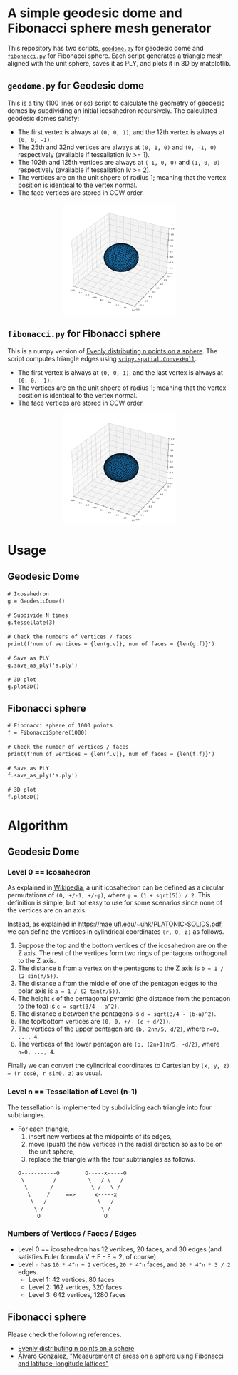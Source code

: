 # A simple geodesic dome and Fibonacci sphere mesh generator

This repository has two scripts, [`geodome.py`](./geodome.py) for geodesic dome and [`fibonacci.py`](./fibonacci.py) for Fibonacci sphere.
Each script generates a triangle mesh aligned with the unit sphere, saves it as PLY, and plots it in 3D by matplotlib.

## `geodome.py` for Geodesic dome

This is a tiny (100 lines or so) script to calculate the geometry of geodesic domes by subdividing an initial icosahedron recursively.  The calculated geodesic domes satisfy:

* The first vertex is always at `(0, 0, 1)`, and the 12th vertex is always at `(0, 0, -1)`.
* The 25th and 32nd vertices are always at `(0, 1, 0)` and `(0, -1, 0)` respectively (available if tessallation lv >= 1).
* The 102th and 125th vertices are always at `(-1, 0, 0)` and `(1, 0, 0)` respectively (available if tessallation lv >= 2).
* The vertices are on the unit shpere of radius 1; meaning that the vertex position is identical to the vertex normal.
* The face vertices are stored in CCW order.

<img src="geodome.png" alt="Geodesic dome of 642 vertices and 1280 triangles" style="width:50%; display: block; margin: auto;"/>

## `fibonacci.py` for Fibonacci sphere

This is a numpy version of [Evenly distributing n points on a sphere](https://stackoverflow.com/a/26127012).  The script computes triangle edges using [`scipy.spatial.ConvexHull`](https://docs.scipy.org/doc/scipy/reference/generated/scipy.spatial.ConvexHull.html).

* The first vertex is always at `(0, 0, 1)`, and the last vertex is always at `(0, 0, -1)`.
* The vertices are on the unit shpere of radius 1; meaning that the vertex position is identical to the vertex normal.
* The face vertices are stored in CCW order.

<img src="fibonacci.png" alt="Fibonacci sphere of 1000 vertices and 1996 triangles" style="width:50%; display: block; margin: auto;"/>

# Usage

## Geodesic Dome

```:python
# Icosahedron
g = GeodesicDome()

# Subdivide N times
g.tessellate(3)

# Check the numbers of vertices / faces
print(f'num of vertices = {len(g.v)}, num of faces = {len(g.f)}')

# Save as PLY
g.save_as_ply('a.ply')

# 3D plot
g.plot3D()
```

## Fibonacci sphere

```:python
# Fibonacci sphere of 1000 points
f = FibonacciSphere(1000)

# Check the number of vertices / faces
print(f'num of vertices = {len(f.v)}, num of faces = {len(f.f)}')

# Save as PLY
f.save_as_ply('a.ply')

# 3D plot
f.plot3D()
```

# Algorithm

## Geodesic Dome

### Level 0 == Icosahedron

As explained in [Wikipedia](https://en.wikipedia.org/wiki/Regular_icosahedron), a unit icosahedron can be defined as a circular permutations of `(0, +/-1, +/-φ)`, where `φ = (1 + sqrt(5)) / 2`.
This definition is simple, but not easy to use for some scenarios since none of the vertices are on an axis.

Instead, as explained in https://mae.ufl.edu/~uhk/PLATONIC-SOLIDS.pdf, we can define the vertices in cylindrical coordinates `(r, θ, z)` as follows.

1. Suppose the top and the bottom vertices of the icosahedron are on the Z axis. The rest of the vertices form two rings of pentagons orthogonal to the Z axis.
2. The distance `b` from a vertex on the pentagons to the Z axis is `b = 1 / (2 sin(π/5))`.
3. The distance `a` from the middle of one of the pentagon edges to the polar axis is `a = 1 / (2 tan(π/5))`.
4. The height `c` of the pentagonal pyramid (the distance from the pentagon to the top) is `c = sqrt(3/4 - a^2)`.
5. The distance `d` between the pentagons is `d = sqrt(3/4 - (b-a)^2)`.
6. The top/bottom vertices are `(0, 0, +/- (c + d/2))`.
7. The vertices of the upper pentagon are `(b, 2nπ/5, d/2)`, where `n=0, ..., 4`.
8. The vertices of the lower pentagon are `(b, (2n+1)π/5, -d/2)`, where `n=0, ..., 4`.

Finally we can convert the cylindrical coordinates to Cartesian by `(x, y, z) = (r cosθ, r sinΘ, z)` as usual.

### Level n == Tessellation of Level (n-1)

The tessellation is implemented by subdividing each triangle into four subtriangles.

* For each triangle,
  1. insert new vertices at the midpoints of its edges,
  2. move (push) the new vertices in the radial direction so as to be on the unit sphere,
  3. replace the triangle with the four subtriangles as follows.
  ```
  O-----------O        O-----x-----O
   \         /          \   / \   /
    \       /            \ /   \ /
     \     /     ==>      x-----x
      \   /                \   /
       \ /                  \ /
        O                    O
  ```

### Numbers of Vertices / Faces / Edges

* Level 0 == icosahedron has 12 vertices, 20 faces, and 30 edges (and satisfies Euler formula V + F - E = 2, of course).
* Level `n` has `10 * 4^n + 2` vertices, `20 * 4^n` faces, and `20 * 4^n * 3 / 2` edges.
  * Level 1: 42 vertices, 80 faces
  * Level 2: 162 vertices, 320 faces
  * Level 3: 642 vertices, 1280 faces


## Fibonacci sphere

Please check the following references.

- [Evenly distributing n points on a sphere](https://stackoverflow.com/a/26127012)
- [Álvaro González, "Measurement of areas on a sphere using Fibonacci and latitude-longitude lattices"](https://arxiv.org/abs/0912.4540)

